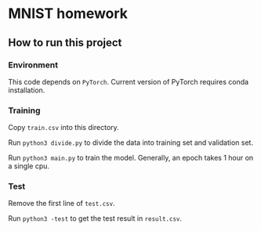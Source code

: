 MNIST homework
===
## How to run this project
### Environment
This code depends on `PyTorch`. Current version of PyTorch requires conda installation.

### Training
Copy `train.csv` into this directory.

Run `python3 divide.py` to divide the data into training set and validation set.

Run `python3 main.py` to train the model. Generally, an epoch takes 1 hour on a single cpu.

### Test
Remove the first line of `test.csv`.

Run `python3 -test` to get the test result in `result.csv`. 
